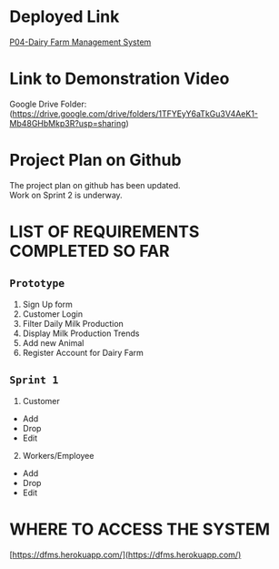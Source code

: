 # Deployed Link 

[P04-Dairy Farm Management System](https://dfms.herokuapp.com/)

# Link to Demonstration Video

Google Drive Folder: (https://drive.google.com/drive/folders/1TFYEyY6aTkGu3V4AeK1-Mb48GHbMkp3R?usp=sharing)

# Project Plan on Github

The project plan on github has been updated.\
Work on Sprint 2 is underway.

# LIST OF REQUIREMENTS COMPLETED SO FAR

## `Prototype`
1. Sign Up form
2. Customer Login
3. Filter Daily Milk Production
4. Display Milk Production Trends
5. Add new Animal
6. Register Account for Dairy Farm

## `Sprint 1`
1. Customer
  - Add
  - Drop
  - Edit
2. Workers/Employee
  - Add
  - Drop
  - Edit

# WHERE TO ACCESS THE SYSTEM

[https://dfms.herokuapp.com/](https://dfms.herokuapp.com/)
